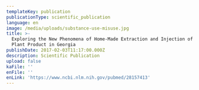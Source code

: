 ```yaml
---
templateKey: publication
publicationType: scientific_publication
language: en
image: /media/uploads/substance-use-misuse.jpg
title: >-
  Exploring the New Phenomena of Home-Made Extraction and Injection of Ephedra
  Plant Product in Georgia
publishDate: 2017-02-03T11:17:00.000Z
description: Scientific Publication
upload: false
kaFile: ''
enFile: ''
enLink: 'https://www.ncbi.nlm.nih.gov/pubmed/28157413'
---
```



